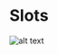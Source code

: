 # Slots

![alt text]([http://url/to/img.png](https://github.com/EmilBaimurzin/Slots/blob/main/Preview.png)https://github.com/EmilBaimurzin/Slots/blob/main/Preview.png)
